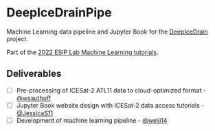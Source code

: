 # DeepIceDrainPipe

Machine Learning data pipeline and Jupyter Book for the
[DeepIceDrain](https://github.com/weiji14/deepicedrain) project.

Part of the
[2022 ESIP Lab Machine Learning tutorials](https://www.esipfed.org/merge/esip-lab-update/ml-in-earth-science).

## Deliverables

- [ ] Pre-processing of ICESat-2 ATL11 data to cloud-optimized format - [@wsauthoff](https://github.com/wsauthoff)
- [ ] Jupyter Book website design with ICESat-2 data access tutorials - [@JessicaS11](https://github.com/JessicaS11)
- [ ] Development of machine learning pipeline - [@weiji14](https://github.com/weiji14)
